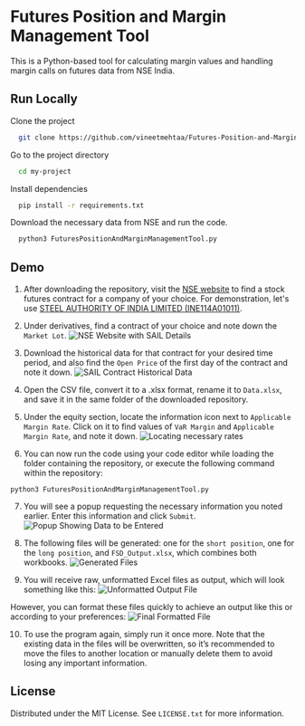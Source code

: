 
# Futures Position and Margin Management Tool

This is a Python-based tool for calculating margin values and handling margin calls on futures data from NSE India.
## Run Locally

Clone the project

```bash
  git clone https://github.com/vineetmehtaa/Futures-Position-and-Margin-Management-Tool.git
```

Go to the project directory

```bash
  cd my-project
```

Install dependencies

```bash
  pip install -r requirements.txt
```

Download the necessary data from NSE and run the code.
```bash
  python3 FuturesPositionAndMarginManagementTool.py
```
## Demo

1. After downloading the repository, visit the [NSE website](https://www.nseindia.com) to find a stock futures contract for a company of your choice. For demonstration, let's use [STEEL AUTHORITY OF INDIA LIMITED (INE114A01011)](https://www.nseindia.com/get-quotes/equity?symbol=SAIL).

2. Under derivatives, find a contract of your choice and note down the `Market Lot`.
![NSE Website with SAIL Details](https://imgur.com/a/UBYrLDu)

3. Download the historical data for that contract for your desired time period, and also find the `Open Price` of the first day of the contract and note it down.
![SAIL Contract Historical Data](https://imgur.com/a/TtHtiL0)

4. Open the CSV file, convert it to a .xlsx format, rename it to `Data.xlsx`, and save it in the same folder of the downloaded repository.

5. Under the equity section, locate the information icon next to `Applicable Margin Rate`. Click on it to find values of `VaR Margin` and `Applicable Margin Rate`, and note it down.
![Locating necessary rates](https://imgur.com/a/ALEM5UD)

6. You can now run the code using your code editor while loading the folder containing the repository, or execute the following command within the repository:
```
python3 FuturesPositionAndMarginManagementTool.py
```

7. You will see a popup requesting the necessary information you noted earlier. Enter this information and click `Submit`.
![Popup Showing Data to be Entered](https://imgur.com/a/BJlzXcK)

8. The following files will be generated: one for the `short position`, one for the `long position`, and `FSD_Output.xlsx`, which combines both workbooks.
![Generated Files](https://imgur.com/a/MMTsPYm)

9. You will receive raw, unformatted Excel files as output, which will look something like this:
![Unformatted Output File](https://imgur.com/a/Vjw18BD)

However, you can format these files quickly to achieve an output like this or according to your preferences:
![Final Formatted File](https://imgur.com/a/Ts9E93V)

10. To use the program again, simply run it once more. Note that the existing data in the files will be overwritten, so it’s recommended to move the files to another location or manually delete them to avoid losing any important information.
## License

Distributed under the MIT License. See `LICENSE.txt` for more information.